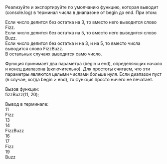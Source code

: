 Реализуйте и экспортируйте по умолчанию функцию, которая выводит (console.log) в терминал числа в диапазоне от begin до end. При этом:

Если число делится без остатка на 3, то вместо него выводится слово Fizz.  
Если число делится без остатка на 5, то вместо него выводится слово Buzz.  
Если число делится без остатка и на 3, и на 5, то вместо числа выводится слово FizzBuzz.  
В остальных случаях выводится само число.  

Функция принимает два параметра (begin и end), определяющих начало и конец диапазона (включительно). Для простоты считаем, что эти параметры являются целыми числами больше нуля. Если диапазон пуст (в случае, когда begin > end), то функция просто ничего не печатает.

Вызов функции:  
fizzBuzz(11, 20);

Вывод в терминале:  
11  	
Fizz  
13  
14  
FizzBuzz  
16  
17  
Fizz  
19  
Buzz  
